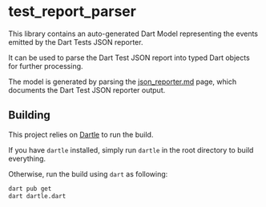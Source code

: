 # test_report_parser

This library contains an auto-generated Dart Model representing the events emitted by the Dart Tests JSON reporter.

It can be used to parse the Dart Test JSON report into typed Dart objects for further processing.

The model is generated by parsing the [json_reporter.md](https://raw.githubusercontent.com/dart-lang/test/master/pkgs/test/doc/json_reporter.md)
page, which documents the Dart Test JSON reporter output.

## Building

This project relies on [Dartle](https://github.com/renatoathaydes/dartle/) to run the build.

If you have `dartle` installed, simply run `dartle` in the root directory to build everything.

Otherwise, run the build using `dart` as following:

```bash
dart pub get
dart dartle.dart
```

